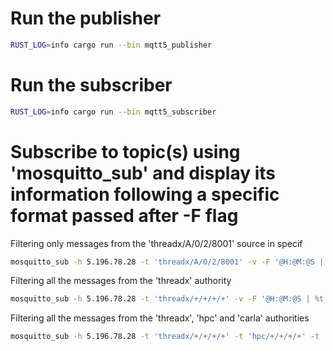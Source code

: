 # Run the publisher
```bash
RUST_LOG=info cargo run --bin mqtt5_publisher
```

# Run the subscriber
```bash
RUST_LOG=info cargo run --bin mqtt5_subscriber
```

# Subscribe to topic(s) using 'mosquitto_sub' and display its information following a specific format passed after -F flag

Filtering only messages from the 'threadx/A/0/2/8001' source in specif
```bash
mosquitto_sub -h 5.196.78.28 -t 'threadx/A/0/2/8001' -v -F '@H:@M:@S | %t | %p'
```

Filtering all the messages from the 'threadx' authority
```bash
mosquitto_sub -h 5.196.78.28 -t 'threadx/+/+/+/+' -v -F '@H:@M:@S | %t | %p'
```

Filtering all the messages from the 'threadx', 'hpc' and 'carla' authorities
```bash
mosquitto_sub -h 5.196.78.28 -t 'threadx/+/+/+/+' -t 'hpc/+/+/+/+' -t 'carla/+/+/+/+' -v -F '@H:@M:@S | %t | %p'
```